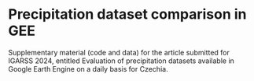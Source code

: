 # Precipitation dataset comparison in GEE
Supplementary material (code and data) for the article submitted for IGARSS 2024, entitled Evaluation of precipitation datasets available in Google Earth Engine on a daily basis for Czechia.
